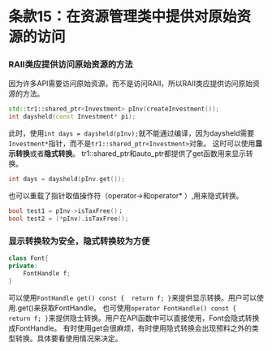 # 条款15：在资源管理类中提供对原始资源的访问
### RAII类应提供访问原始资源的方法
因为许多API需要访问原始资源，而不是访问RAII，所以RAII类应提供访问原始资源的方法。
```c++
std::tr1::shared_ptr<Investment> pInv(createInvestment());
int daysheld(const Investment* pi);
```
此时，使用`int days = daysheld(pInv);`就不能通过编译，因为daysheld需要`Investment*`指针，而不是`tr1::shared_ptr<Investment>`对象。
这时可以使用**显示转换**或者**隐式转换**。
tr1::shared_ptr和auto_ptr都提供了get函数用来显示转换。
```c++
int days = daysheld(pInv.get());
```
也可以重载了指针取值操作符（operator->和operator* ）,用来隐式转换。
```c++
bool test1 = pInv->isTaxFree()；
bool test2 = (*pInv).isTaxFree();
```
### 显示转换较为安全，隐式转换较为方便
```c++
class Font{
private:
    FontHandle f;
}
```
可以使用`FontHandle get() const {  return f; }`来提供显示转换。用户可以使用.get()来获取FontHandle。
也可使用`operator FontHandle() const {  return f; }`来提供隐士转换。用户在API函数中可以直接使用，Font会隐式转换成FontHandle。
有时使用get会很麻烦，有时使用隐式转换会出现预料之外的类型转换。具体要看使用情况来决定。